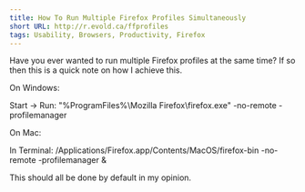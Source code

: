 ```yaml
---
title: How To Run Multiple Firefox Profiles Simultaneously
short URL: http://r.evold.ca/ffprofiles
tags: Usability, Browsers, Productivity, Firefox
---
```

Have you ever wanted to run multiple Firefox profiles at the same time?
If so then this is a quick note on how I achieve this.
</p>
<p>
On Windows:
</p>
<div class="code">Start -&gt; Run: "%ProgramFiles%\Mozilla Firefox\firefox.exe" -no-remote -profilemanager</div>
<p>
On Mac:
</p>
<div class="code">In Terminal: /Applications/Firefox.app/Contents/MacOS/firefox-bin -no-remote -profilemanager &amp;</div>
<p>
This should all be done by default in my opinion.
</p>
